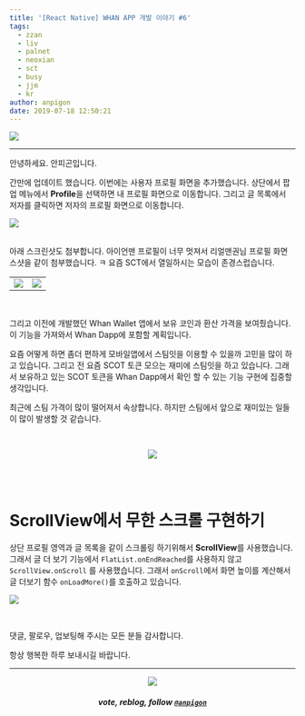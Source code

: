 ```yaml
---
title: '[React Native] WHAN APP 개발 이야기 #6'
tags:
  - zzan
  - liv
  - palnet
  - neoxian
  - sct
  - busy
  - jjm
  - kr
author: anpigon
date: 2019-07-18 12:50:21
---
```


![](https://files.steempeak.com/file/steempeak/anpigon/PA0Z9o93-whan_dapp_dev.png)
***

안녕하세요. 안피곤입니다.

간만에 업데이트 했습니다. 이번에는 사용자 프로필 화면을 추가했습니다. 상단에서 팝업 메뉴에서 **Profile**을 선택하면 내 프로필 화면으로 이동합니다. 그리고 글 목록에서 저자를 클릭하면 저자의 프로필 화면으로 이동합니다. 

![](https://files.steempeak.com/file/steempeak/anpigon/a4hyaFKM-2019-07-182011-18-28.gifcask.2019-07-182011_31_40.gif)

<br>아래 스크린샷도 첨부합니다. 아이언맨 프로필이 너무 멋져서 리얼맨권님 프로필 화면 스샷을 같이 첨부했습니다. ㅋ 요즘 SCT에서 열일하시는 모습이 존경스럽습니다.

|||
|-|-|
|![](https://files.steempeak.com/file/steempeak/anpigon/txYlfsHv-screenshot-1563416439177.jpg)|![](https://files.steempeak.com/file/steempeak/anpigon/yWv2cCX8-screenshot-1563416385983.jpg)|

<br>

그리고 이전에 개발했던 Whan Wallet 앱에서 보유 코인과 환산 가격을 보여줬습니다. 이 기능을 가져와서 Whan Dapp에 포함할 계획입니다. 

요즘 어떻게 하면 좀더 편하게  모바일앱에서 스팀잇을 이용할 수 있을까 고민을 많이 하고 있습니다. 그리고 전 요즘 SCOT 토큰 모으는 재미에 스팀잇을 하고 있습니다. 그래서 보유하고 있는 SCOT 토큰을 Whan Dapp에서  확인 할 수 있는 기능 구현에 집중할 생각입니다.

최근에 스팀 가격이 많이 떨어져서 속상합니다. 하지만 스팀에서 앞으로 재미있는 일들이 많이 발생할 것 같습니다. 

<br><center>![](https://steemitimages.com/320x0/https://ipfs.busy.org/ipfs/QmUKxtLW5JEnqaaAnwiLc9kFK1BqpcMGoFKTF7JLKcvJqy)</center><br>

<br>

# ScrollView에서 무한 스크롤 구현하기

상단 프로필 영역과 글 목록을 같이 스크롤링 하기위해서 **ScrollView**를 사용했습니다. 그래서 글 더 보기 기능에서 `FlatList.onEndReached`를 사용하지 않고 `ScrollView.onScroll` 를 사용했습니다. 그래서 `onScroll`에서 화면 높이를 계산해서 글 더보기 함수 `onLoadMore()`를 호출하고 있습니다.

![](https://files.steempeak.com/file/steempeak/anpigon/SFz4VLh2-code.png)

<br>

댓글, 팔로우, 업보팅해 주시는 모든 분들 감사합니다.

항상 행복한 하루 보내시길 바랍니다.

***

<center><img src='https://steemitimages.com/400x0/https://cdn.steemitimages.com/DQmQmWhMN6zNrLmKJRKhvSScEgWZmpb8zCeE2Gray1krbv6/BC054B6E-6F73-46D0-88E4-C88EB8167037.jpeg'><h5>vote, reblog, follow <code><a href='/@anpigon'>@anpigon</a></code></h5></center>